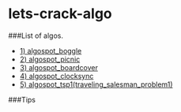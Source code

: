 lets-crack-algo
===============


###List of algos.
- [1) algospot_boggle](https://algospot.com/judge/problem/read/BOGGLE) 
- [2) algospot_picnic](https://algospot.com/judge/problem/read/PICNIC) 
- [3) algospot_boardcover](https://algospot.com/judge/problem/read/BOARDCOVER)
- [4) algospot_clocksync](https://algospot.com/judge/problem/read/CLOCKSYNC)
- [5) algospot_tsp1(traveling_salesman_problem1)](https://algospot.com/judge/problem/read/TSP1)

###Tips

